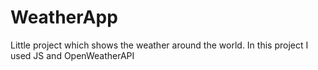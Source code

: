 # WeatherApp
Little project which shows the weather around the world. In this project I used JS and OpenWeatherAPI
